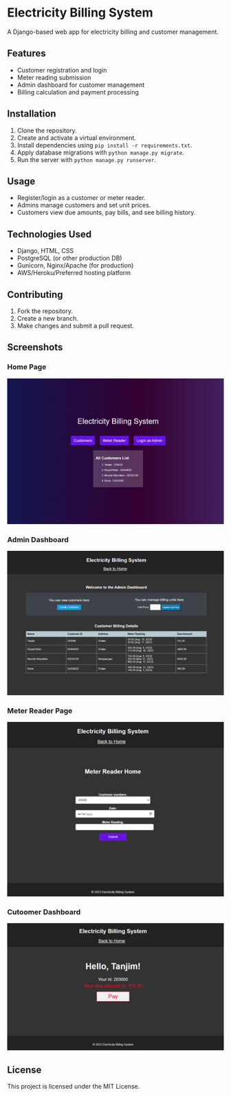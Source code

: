 # Electricity Billing System

A Django-based web app for electricity billing and customer management.

## Features

- Customer registration and login
- Meter reading submission
- Admin dashboard for customer management
- Billing calculation and payment processing

## Installation

1. Clone the repository.
2. Create and activate a virtual environment.
3. Install dependencies using `pip install -r requirements.txt`.
4. Apply database migrations with `python manage.py migrate`.
5. Run the server with `python manage.py runserver`.

## Usage

- Register/login as a customer or meter reader.
- Admins manage customers and set unit prices.
- Customers view due amounts, pay bills, and see billing history.

## Technologies Used

- Django, HTML, CSS
- PostgreSQL (or other production DB)
- Gunicorn, Nginx/Apache (for production)
- AWS/Heroku/Preferred hosting platform

## Contributing

1. Fork the repository.
2. Create a new branch.
3. Make changes and submit a pull request.

## Screenshots

### Home Page
![Home](https://github.com/mthtanjim/django-electricity-billing-sytem/blob/master/electricity%20home.png?raw=true)

### Admin Dashboard
![Admin](https://github.com/mthtanjim/django-electricity-billing-sytem/blob/master/admin%20ebs.png?raw=true)

### Meter Reader Page
![Meter Reader](https://github.com/mthtanjim/django-electricity-billing-sytem/blob/master/meter%20reader.png?raw=true)

### Cutoomer Dashboard
![Meter Reader](https://github.com/mthtanjim/django-electricity-billing-sytem/blob/master/customers.png?raw=true)



## License

This project is licensed under the MIT License.
